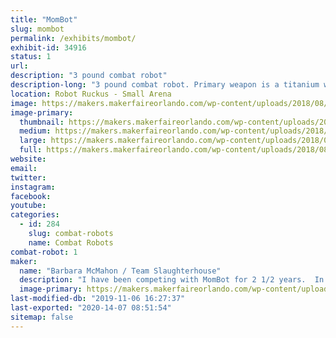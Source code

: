 ```yaml
---
title: "MomBot"
slug: mombot
permalink: /exhibits/mombot/
exhibit-id: 34916
status: 1
url: 
description: "3 pound combat robot"
description-long: "3 pound combat robot. Primary weapon is a titanium wedge or hardened steel wedgelets.  Body is composed of UHMW with aluminum top and bottom plates.  Color is purple (unless I change it)."
location: Robot Ruckus - Small Arena
image: https://makers.makerfaireorlando.com/wp-content/uploads/2018/08/MomBot_2017-1024x764.jpg
image-primary:
  thumbnail: https://makers.makerfaireorlando.com/wp-content/uploads/2018/08/MomBot_2017-150x150.jpg
  medium: https://makers.makerfaireorlando.com/wp-content/uploads/2018/08/MomBot_2017-300x224.jpg
  large: https://makers.makerfaireorlando.com/wp-content/uploads/2018/08/MomBot_2017-1024x764.jpg
  full: https://makers.makerfaireorlando.com/wp-content/uploads/2018/08/MomBot_2017.jpg
website: 
email: 
twitter: 
instagram: 
facebook: 
youtube: 
categories:
  - id: 284
    slug: combat-robots
    name: Combat Robots
combat-robot: 1
maker:
  name: "Barbara McMahon / Team Slaughterhouse"
  description: "I have been competing with MomBot for 2 1/2 years.  In June, I won the beetleweight class at Robot Rebellion 2.2 at DARC.  My son Ian has been a combat robot builder for over 15 years."
  image-primary: https://makers.makerfaireorlando.com/wp-content/uploads/2018/08/IMG_20180811_174719.jpg
last-modified-db: "2019-11-06 16:27:37"
last-exported: "2020-14-07 08:51:54"
sitemap: false
---
```

